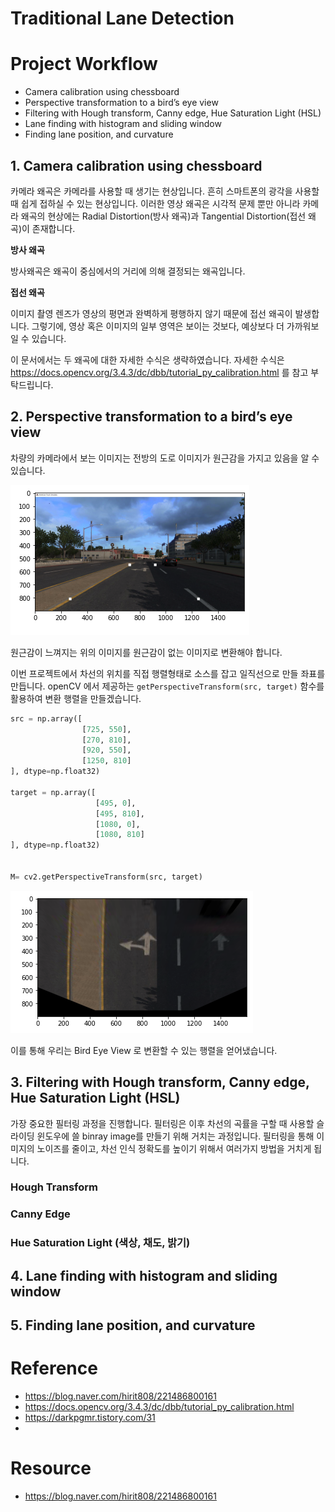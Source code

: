 # Traditional Lane Detection



# Project Workflow

- Camera calibration using chessboard
- Perspective transformation to a bird’s eye view
- Filtering with Hough transform, Canny edge, Hue Saturation Light (HSL)
- Lane finding with histogram and sliding window
- Finding lane position, and curvature

## 1. Camera calibration using chessboard

카메라 왜곡은 카메라를 사용할 때 생기는 현상입니다. 흔히 스마트폰의 광각을 사용할 때 쉽게 접하실 수 있는 현상입니다. 이러한 영상 왜곡은 시각적 문제 뿐만 아니라 카메라 왜곡의 현상에는 Radial Distortion(방사 왜곡)과 Tangential Distortion(접선 왜곡)이 존재합니다.

**방사 왜곡**

방사왜곡은 왜곡이 중심에서의 거리에 의해 결정되는 왜곡입니다.

**접선 왜곡**

이미지 촬영 렌즈가 영상의 평면과 완벽하게 평행하지 않기 때문에 접선 왜곡이 발생합니다. 그렇기에, 영상 혹은 이미지의 일부 영역은 보이는 것보다, 예상보다 더 가까워보일 수 있습니다.

이 문서에서는 두 왜곡에 대한 자세한 수식은 생략하였습니다. 
자세한 수식은 https://docs.opencv.org/3.4.3/dc/dbb/tutorial_py_calibration.html 를 참고 부탁드립니다.





## 2. Perspective transformation to a bird’s eye view

차량의 카메라에서 보는 이미지는 전방의 도로 이미지가 원근감을 가지고 있음을 알 수 있습니다.

![image-20210214002545278](readme/camera_shot.png)

원근감이 느껴지는 위의 이미지를 원근감이 없는 이미지로 변환해야 합니다.

이번 프로젝트에서 차선의 위치를 직접 행렬형태로 소스를 잡고 일직선으로 만들 좌표를 만듭니다.
openCV 에서 제공하는 ```getPerspectiveTransform(src, target)``` 함수를 활용하여 변환 행렬을 만들겠습니다.



```python
src = np.array([
                [725, 550],
                [270, 810],
                [920, 550],
                [1250, 810]
], dtype=np.float32)

target = np.array([
                   [495, 0],
                   [495, 810],
                   [1080, 0],
                   [1080, 810]
], dtype=np.float32)


M= cv2.getPerspectiveTransform(src, target)
```



![image-20210214003114922](readme/bird_eye_view.png)



이를 통해 우리는 Bird Eye View 로 변환할 수 있는 행렬을 얻어냈습니다.



## 3. Filtering with Hough transform, Canny edge, Hue Saturation Light (HSL)

가장 중요한 필터링 과정을 진행합니다. 필터링은 이후 차선의 곡률을 구할 때 사용할 슬라이딩 윈도우에 쓸 binray image를 만들기 위해 거치는 과정입니다. 
필터링을 통해 이미지의 노이즈를 줄이고, 차선 인식 정확도를 높이기 위해서 여러가지 방법을 거치게 됩니다.







### Hough Transform









### Canny Edge





### Hue Saturation Light (색상, 채도, 밝기)













## 4. Lane finding with histogram and sliding window









## 5. Finding lane position, and curvature











# Reference

- https://blog.naver.com/hirit808/221486800161
- https://docs.opencv.org/3.4.3/dc/dbb/tutorial_py_calibration.html
- https://darkpgmr.tistory.com/31
- 

# Resource

- https://blog.naver.com/hirit808/221486800161